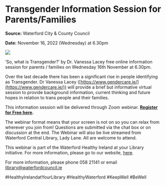 # Transgender Information Session for Parents/Families

**Source:** Waterford City & County Council

**Date:** November 16, 2022 (Wednesday) at 6.30pm

[![](https://waterfordcouncilnews.com/wp-content/uploads/2022/11/SoWhatisTransgender-1024x536.jpg)](https://waterfordcouncilnews.com/wp-content/uploads/2022/11/SoWhatisTransgender.jpg)

‘So, what is Transgender?’ by Dr. Vanessa Lacey free online information session for parents / families on Wednesday 16th November at 6.30pm.

Over the last decade there has been a significant rise in people identifying as Transgender. Dr Vanessa Lacey ([https://www.gendercare.ie/](https://www.gendercare.ie/)) will provide a brief but informative virtual session to provide background information, current thinking and future hopes in relation to trans people and their families.

This information session will be delivered through Zoom webinar.  **[Register for Free here](https://www.eventbrite.ie/e/so-what-is-transgender-tickets-451774899887).**

The webinar format means that your screen is not on so you can relax from wherever you join from! Questions are submitted via the chat box or on discussion at the end. The Webinar will also be live streamed from Waterford Central Library, Lady Lane. All are welcome to attend.

This webinar is part of the Waterford Healthy Ireland at your Library initiative. For more information, please go to our website,  [here](https://waterfordlibraries.ie/healthy-ireland-library/).

For more information, please phone 058 21141 or email [library@waterfordcouncil.ie](mailto:library@waterfordcouncil.ie)

#HealthyIrelandatYourLibrary #HealthyWaterford #KeepWell #BeWell
